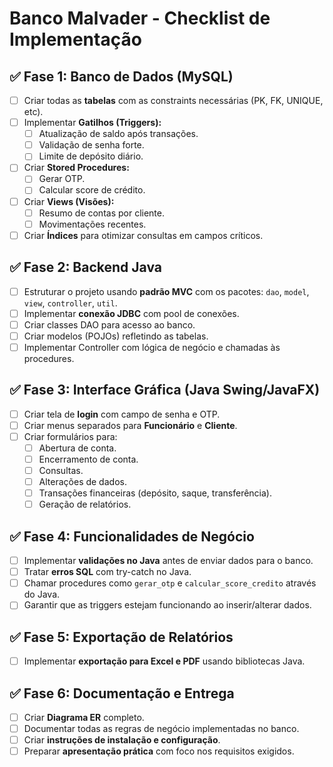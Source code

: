 
# Banco Malvader - Checklist de Implementação

## ✅ Fase 1: Banco de Dados (MySQL)

- [ ] Criar todas as **tabelas** com as constraints necessárias (PK, FK, UNIQUE, etc).
- [ ] Implementar **Gatilhos (Triggers):**
  - [ ] Atualização de saldo após transações.
  - [ ] Validação de senha forte.
  - [ ] Limite de depósito diário.
- [ ] Criar **Stored Procedures:**
  - [ ] Gerar OTP.
  - [ ] Calcular score de crédito.
- [ ] Criar **Views (Visões):**
  - [ ] Resumo de contas por cliente.
  - [ ] Movimentações recentes.
- [ ] Criar **Índices** para otimizar consultas em campos críticos.

## ✅ Fase 2: Backend Java

- [ ] Estruturar o projeto usando **padrão MVC** com os pacotes: `dao`, `model`, `view`, `controller`, `util`.
- [ ] Implementar **conexão JDBC** com pool de conexões.
- [ ] Criar classes DAO para acesso ao banco.
- [ ] Criar modelos (POJOs) refletindo as tabelas.
- [ ] Implementar Controller com lógica de negócio e chamadas às procedures.

## ✅ Fase 3: Interface Gráfica (Java Swing/JavaFX)

- [ ] Criar tela de **login** com campo de senha e OTP.
- [ ] Criar menus separados para **Funcionário** e **Cliente**.
- [ ] Criar formulários para:
  - [ ] Abertura de conta.
  - [ ] Encerramento de conta.
  - [ ] Consultas.
  - [ ] Alterações de dados.
  - [ ] Transações financeiras (depósito, saque, transferência).
  - [ ] Geração de relatórios.

## ✅ Fase 4: Funcionalidades de Negócio

- [ ] Implementar **validações no Java** antes de enviar dados para o banco.
- [ ] Tratar **erros SQL** com try-catch no Java.
- [ ] Chamar procedures como `gerar_otp` e `calcular_score_credito` através do Java.
- [ ] Garantir que as triggers estejam funcionando ao inserir/alterar dados.

## ✅ Fase 5: Exportação de Relatórios

- [ ] Implementar **exportação para Excel e PDF** usando bibliotecas Java.

## ✅ Fase 6: Documentação e Entrega

- [ ] Criar **Diagrama ER** completo.
- [ ] Documentar todas as regras de negócio implementadas no banco.
- [ ] Criar **instruções de instalação e configuração**.
- [ ] Preparar **apresentação prática** com foco nos requisitos exigidos.
